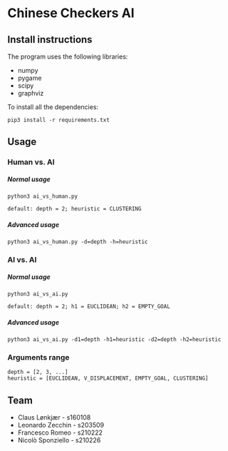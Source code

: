 # Chinese Checkers AI
## Install instructions
The program uses the following libraries:
* numpy
* pygame
* scipy
* graphviz

To install all the dependencies:
```
pip3 install -r requirements.txt
```

## Usage

### Human vs. AI
##### Normal usage
```
python3 ai_vs_human.py

default: depth = 2; heuristic = CLUSTERING
```
##### Advanced usage
```
python3 ai_vs_human.py -d=depth -h=heuristic
```

### AI vs. AI
##### Normal usage
```
python3 ai_vs_ai.py

default: depth = 2; h1 = EUCLIDEAN; h2 = EMPTY_GOAL
```

##### Advanced usage
```
python3 ai_vs_ai.py -d1=depth -h1=heuristic -d2=depth -h2=heuristic
```

### Arguments range
```
depth = [2, 3, ...]
heuristic = [EUCLIDEAN, V_DISPLACEMENT, EMPTY_GOAL, CLUSTERING]
```

## Team
* Claus Lønkjær - s160108
* Leonardo Zecchin - s203509
* Francesco Romeo - s210222
* Nicolò Sponziello - s210226

